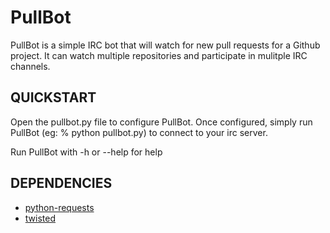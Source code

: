 PullBot
=============
PullBot is a simple IRC bot that will watch for new pull requests for a Github project. It can watch multiple repositories and participate in mulitple IRC channels.


QUICKSTART
-------------
Open the pullbot.py file to configure PullBot. Once configured, simply run PullBot (eg: % python pullbot.py) to connect to your irc server.

Run PullBot with -h or --help for help


DEPENDENCIES
-------------
* [python-requests](http://www.python-requests.org)
* [twisted](http://www.twistedmatrix.com)

